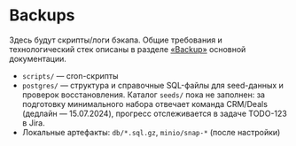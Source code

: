 # Backups
Здесь будут скрипты/логи бэкапа. Общие требования и технологический стек описаны в разделе [«Backup»](../docs/tech-stack.md#backup) основной документации.
- `scripts/` — cron-скрипты
- `postgres/` — структура и справочные SQL-файлы для seed-данных и проверок восстановления. Каталог `seeds/` пока не заполнен: за подготовку минимального набора отвечает команда CRM/Deals (дедлайн — 15.07.2024), прогресс отслеживается в задаче TODO-123 в Jira.
- Локальные артефакты: `db/*.sql.gz`, `minio/snap-*` (после настройки)
